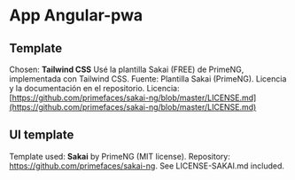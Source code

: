 # App Angular-pwa 
## Template
Chosen: **Tailwind CSS**
Usé la plantilla Sakai (FREE) de PrimeNG, implementada con Tailwind CSS.
Fuente: Plantilla Sakai (PrimeNG). Licencia y la documentación en el repositorio.
Licencia: [https://github.com/primefaces/sakai-ng/blob/master/LICENSE.md](https://github.com/primefaces/sakai-ng/blob/master/LICENSE.md)

## UI template
Template used: **Sakai** by PrimeNG (MIT license).
Repository: https://github.com/primefaces/sakai-ng. See LICENSE-SAKAI.md included.